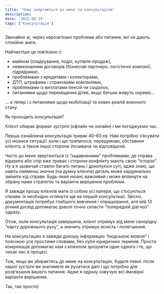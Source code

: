 ```yaml
---
title: 'Чому звертаються до мене за консультацією'
description:
date: '2022-08-29'
tags: ['Консультація']
---
```


Звичайно ж, через нерозв’язані проблеми або питання, які не дають спокійно жити.

Найчастіше це пов’язано з:
- майном (спадкування, поділ, купівля-продаж),
- невиконанням договорів (бізнесові партнери, логістичні компанії, підрядники),
- проблемами з кредитами і колекторами,
- ДТП, штрафами і страховими компаніями,
- проблемами із виплатами пенсій чи соціалок,
- питаннями щодо переміщення дітей, якщо батьки живуть окремо…

… а тепер і з питаннями щодо мобілізації та нових реалій воєнного стану.

Як проходить консультація?

Клієнт обирає формат зустрічі (офлайн чи онлайн) і ми погоджуємо час.

Перша ознайомча консультація триває 40-60 хв. Нам потрібно з’ясувати усі нюанси ситуації: коли і що трапилося, передумови, обставини клієнта, а також іншої сторони (позивача чи відповідача). 

Часто до мене звертаються із “задавненими” проблемами, де справа відкрита або спір вже триває і сторони конфлікту мають свою “історію”.
Ну а я зазвичай ставлю багато питань і докопуюся суті, адже знаю, що навіть найменш значна (на думку клієнта) деталь може кардинально змінити хід справи. 
Будь-який нюанс важливий і може вплинути на обрану нами стратегію та варіанти вирішення проблеми.

Я завжди прошу клієнтів мати із собою усі папери, що стосуються справи: їх необхідно оглянути ще на першій консультації. Звісно, документація потребує глибшого вивчення і опрацювання, але мій 13 річний досвід допомагає доволі точно скласти “попередній діагноз” одразу.

Отож, коли консультація завершена, клієнт отримує від мене своєрідну “карту дорожнього руху”, а значить отримує ясність і полегшення. 

На консультаціях я завжди доношу інформацію “людською мовою” і пояснюю усе простими словами, без купи юридичних термінів. Проста комунікація допомагає нам з клієнтом зрозуміти одне одного і те, що чекає нас в процесі.

Тож, якщо ви збираєтесь до мене на консультацію, будьте певні: після нашої зустрічі ви знатимете як рухатися далі і що потрібно для розв’язання вашого питання. Адже я одразу озвучую всі ймовірні варіанти вирішення.

Так, так просто)

